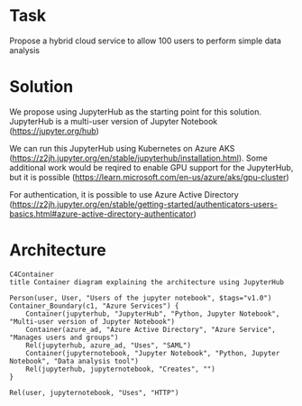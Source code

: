 # Task
Propose a hybrid cloud service to allow 100 users to perform simple data analysis

# Solution

We propose using JupyterHub as the starting point for this solution. JupyterHub is a multi-user version of Jupyter Notebook (https://jupyter.org/hub)

We can run this JupyterHub using Kubernetes on Azure AKS (https://z2jh.jupyter.org/en/stable/jupyterhub/installation.html). Some additional work would be reqired to enable GPU support for the JupyterHub, but it is possible (https://learn.microsoft.com/en-us/azure/aks/gpu-cluster)

For authentication, it is possible to use Azure Active Directory (https://z2jh.jupyter.org/en/stable/getting-started/authenticators-users-basics.html#azure-active-directory-authenticator)


# Architecture

```mermaid
C4Container
title Container diagram explaining the architecture using JupyterHub

Person(user, User, "Users of the jupyter notebook", $tags="v1.0")
Container_Boundary(c1, "Azure Services") {
    Container(jupyterhub, "JupyterHub", "Python, Jupyter Notebook", "Multi-user version of Jupyter Notebook")
    Container(azure_ad, "Azure Active Directory", "Azure Service", "Manages users and groups")
    Rel(jupyterhub, azure_ad, "Uses", "SAML")
    Container(jupyternotebook, "Jupyter Notebook", "Python, Jupyter Notebook", "Data analysis tool")
    Rel(jupyterhub, jupyternotebook, "Creates", "")
}

Rel(user, jupyternotebook, "Uses", "HTTP")

```